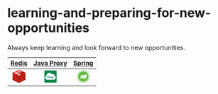 # learning-and-preparing-for-new-opportunities
Always keep learning and look forward to new opportunities.

|[Redis](./redis.md)|[Java Proxy](./java_proxy_and_cglib.md)|[Spring](./spring.md)|
|:------:|:------:|:------:|
|<a href="./redis.md"><img height="30" width="30" src="./imgs/redis/redis-small.png" /></a>|<a href="./java_proxy_and_cglib.md"><img height="30" width="30" src="./imgs/javaProxy/small-proxy.png" /></a>|<a href="spring.md"><img height="30" width="30" src="./imgs/spring/icon-spring-framework.svg" /></a>|
